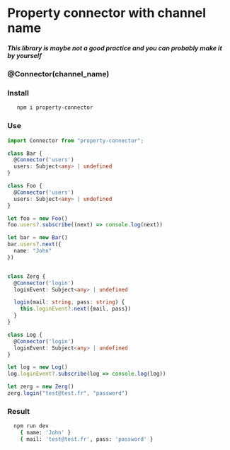 # Property connector with channel name

##### This library is maybe not a good practice and you can probably make it by yourself

### @Connector(channel_name)

### Install
```bash
   npm i property-connector
```

### Use
```typescript
import Connector from "property-connector";

class Bar {
  @Connector('users')
  users: Subject<any> | undefined
}

class Foo {
  @Connector('users')
  users: Subject<any> | undefined
}

let foo = new Foo()
foo.users?.subscribe((next) => console.log(next))

let bar = new Bar()
bar.users?.next({
  name: "John"
})


class Zerg {
  @Connector('login')
  loginEvent: Subject<any> | undefined

  login(mail: string, pass: string) {
    this.loginEvent?.next({mail, pass})
  }
}

class Log {
  @Connector('login')
  loginEvent: Subject<any> | undefined
}

let log = new Log()
log.loginEvent?.subscribe(log => console.log(log))

let zerg = new Zerg()
zerg.login("test@test.fr", "password")
```

### Result
```bash
  npm run dev
    { name: 'John' }
    { mail: 'test@test.fr', pass: 'password' }
```